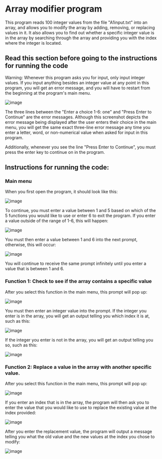# Array modifier program

This program reads 100 integer values from the file "A1input.txt" into an array, and allows you to modify the array by adding, removing, or replacing values in it. It also allows you to find out whether a specific integer value is in the array by searching through the array and providing you with the index where the integer is located.

## Read this section before going to the instructions for running the code

Warning: Whenever this program asks you for input, only input integer values. If you input anything besides an integer value at any point in this program, you will get an error message, and you will have to restart from the beginning at the program's main menu. 

![image](https://github.com/user-attachments/assets/2f9baa27-b709-47ef-a42f-8bc275518134)


The three lines between the "Enter a choice 1-6: one" and "Press Enter to Continue" are the error messages. Although this screenshot depicts the error message being displayed after the user enters their choice in the main menu, you will get the same exact three-line error message any time you enter a letter, word, or non-numerical value when asked for input in this program.

Additionally, whenever you see the line "Press Enter to Continue", you must press the enter key to continue on in the program.

## Instructions for running the code: 

### Main menu

When you first open the program, it should look like this:

![image](https://github.com/user-attachments/assets/d1ad0c3c-a194-453f-bf68-65a4f9cdb4b3)

To continue, you must enter a value between 1 and 5 based on which of the 5 functions you would like to use or enter 6 to exit the program. If you enter a value outside of the range of 1-6, this will happen:

![image](https://github.com/user-attachments/assets/8b774781-fdf7-4e8a-9eda-2a25db22dbf5)

You must then enter a value between 1 and 6 into the next prompt, otherwise, this will occur:

![image](https://github.com/user-attachments/assets/a82f4c2f-f888-4d4f-beef-3c93cdb6b27a)

You will continue to receive the same prompt infinitely until you enter a value that is between 1 and 6.

### Function 1: Check to see if the array contains a specific value

After you select this function in the main menu, this prompt will pop up:

![image](https://github.com/user-attachments/assets/2846acbd-276b-4e72-b252-9e61246650b8)

You must then enter an integer value into the prompt. If the integer you enter is in the array, you will get an output telling you which index it is at, such as this:

![image](https://github.com/user-attachments/assets/c98f6f8a-8c83-428b-8365-0e5a0748598d)

If the integer you enter is not in the array, you will get an output telling you so, such as this:

![image](https://github.com/user-attachments/assets/0455cefd-8c7c-4e13-8013-5f7816455877)

### Function 2: Replace a value in the array with another specific value.

After you select this function in the main menu, this prompt will pop up:

![image](https://github.com/user-attachments/assets/9d5d8c44-e6cc-435e-bd4f-e1eff1898cbe)

If you enter an index that is in the array, the program will then ask you to enter the value that you would like to use to replace the existing value at the index provided:

![image](https://github.com/user-attachments/assets/51718ae0-03b2-4f1f-bf26-e3398d599960)

After you enter the replacement value, the program will output a message telling you what the old value and the new values at the index you chose to modify:

![image](https://github.com/user-attachments/assets/682b5dd1-c46f-473e-bbcd-30ac237a31f0)


